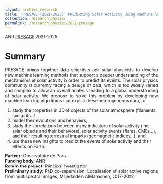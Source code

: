 ```yaml
---
layout: archive_research
title: "PRESAGE (2021-2025): PREdicting Solar Activity using machine learning on heteroGEneous data"
collection: research_physics
permalink: /research_physics/2021-presage
---
```


ANR [PRESAGE](https://presage.lis-lab.fr/) 2021-2025

Summary 
======
<div style="text-align: justify"> 
PRESAGE brings together data scientists and solar physicists to develop new machine learning methods that support a deeper understanding of the mechanisms of solar activity in order to predict its events. The solar physics community is currently facing a deluge of data, which is too widely varied and complex to allow an overall analysis leading to a global understanding of solar activity. We propose to solve this problem by developing new machine learning algorithms that exploit these heterogeneous data, to:
</div>
<ol>
<li>study the properties in 3D of objects of the solar atmosphere (filaments, sunspots…),</li>
<li>model their evolutions and behaviors,</li>
<li>study the correlations between many indicators of solar activity (inc. solar objects and their behaviors), solar activity events (flares, CMEs…), and their resulting terrestrial impacts (geomagnetic indices…), and</li>
<li>use these new insights to predict the events of solar activity and their effects on Earth.</li>
</ol>

<div style="text-align: justify">
<strong> Partner:</strong>  Observatoire de Paris
</div>
<div style="text-align: justify">
<strong> Funding body:</strong>  ANR
</div>

<div style="text-align: justify">
<strong> Role in the project:</strong>  Principal Investigator
</div>

<div style="text-align: justify">
<strong> Preliminary study:</strong> PhD co-supervision: Localisation of solar active regions from multispectral images, Majedaldein AlMahasneh, 2017-2022
</div>

